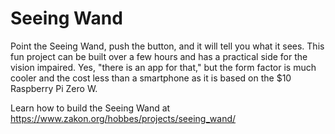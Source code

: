 # Seeing Wand

Point the Seeing Wand, push the button, and it will tell you what it sees. This fun project can be built over a few hours and has a practical side for the vision impaired. Yes, "there is an app for that," but the form factor is much cooler and the cost less than a smartphone as it is based on the $10 Raspberry Pi Zero W.

Learn how to build the Seeing Wand at https://www.zakon.org/hobbes/projects/seeing_wand/
